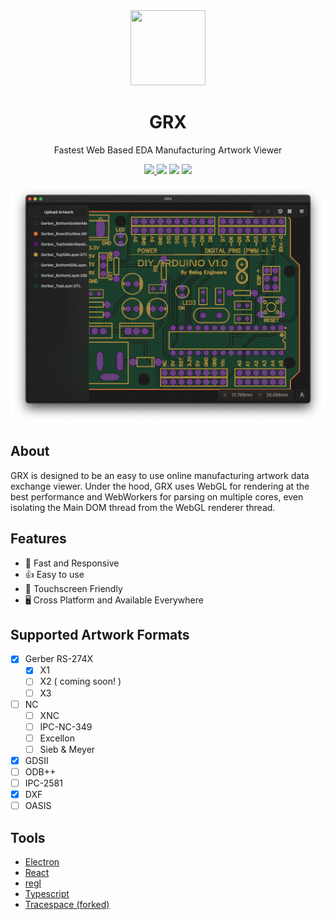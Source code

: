 <div align="center">
  <a title="GRX" href="https://grx.creery.org">
    <img src="./resources/icon.png" width="120" height="120">
  </a>
  <h1>GRX</h1>
  <p>Fastest Web Based EDA Manufacturing Artwork Viewer</p>
  <a title="GRX" href="https://grx.creery.org">
    <img src="https://img.shields.io/website?label=grx.creery.org&url=https%3A%2F%2Fgrx.creery.org%2F">
  </a>
  <img src="https://img.shields.io/github/package-json/v/hpcreery/grx">
  <img src="https://img.shields.io/github/actions/workflow/status/hpcreery/grx/release.yml">
  <img src="https://img.shields.io/github/license/hpcreery/grx">
</div>

![preview](/resources/screenshot.png)

## About

GRX is designed to be an easy to use online manufacturing artwork data exchange viewer. Under the hood, GRX uses WebGL for rendering at the best performance and WebWorkers for parsing on multiple cores, even isolating the Main DOM thread from the WebGL renderer thread.

## Features

- 🏃 Fast and Responsive
- 👍 Easy to use
- 🤏 Touchscreen Friendly
- 🖥 Cross Platform and Available Everywhere

## Supported Artwork Formats

- [x] Gerber RS-274X
  - [x] X1
  - [ ] X2 ( coming soon! )
  - [ ] X3
- [ ] NC
  - [ ] XNC
  - [ ] IPC-NC-349
  - [ ] Excellon
  - [ ] Sieb & Meyer
- [x] GDSII
- [ ] ODB++
- [ ] IPC-2581
- [x] DXF
- [ ] OASIS

## Tools

- [Electron](https://electronjs.org/)
- [React](https://reactjs.org/)
- [regl](http://regl.party/)
- [Typescript](https://www.typescriptlang.org/)
- [Tracespace (forked)](https://github.com/hpcreery/tracespace)
